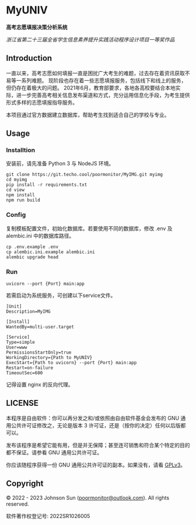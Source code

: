 # MyUNIV

**高考志愿填报决策分析系统**

*浙江省第二十三届全省学生信息素养提升实践活动程序设计项目一等奖作品*

## Introduction

一直以来，高考志愿如何填报一直是困扰广大考生的难题，过去存在着资讯获取不易等一系列难题。
现阶段也存在着一些志愿填报服务，包括线下和线上的服务，但仍存在着极大的问题。
2021年6月，教育部要求，各地各高校要结合本地实际，进一步完善高考相关信息发布渠道和方式，充分运用信息化手段，为考生提供形式多样的志愿填报指导服务。

本项目通过官方数据建立数据库，帮助考生找到适合自己的学校与专业。

## Usage

### Installtion

安装前，请先准备 Python 3 与 NodeJS 环境。

```shell
git clone https://git.techo.cool/poormonitor/MyIMG.git myimg
cd myimg
pip install -r requirements.txt
cd view
npm install
npm run build
```

### Config

复制模板配置文件，初始化数据库。若要使用不同的数据库，修改 .env 及 alembic.ini 中的数据库路径。

```shell
cp .env.example .env
cp alembic.ini.example alembic.ini
alembic upgrade head
```

### Run

```shell
uvicorn --port {Port} main:app  
```

若需启动为系统服务，可创建以下service文件。

```
[Unit]
Description=MyIMG

[Install]
WantedBy=multi-user.target

[Service]
Type=simple
User=www
PermissionsStartOnly=true
WorkingDirectory={Path to MyUNIV}
ExecStart={Path to uvicorn} --port {Port} main:app
Restart=on-failure
TimeoutSec=600
```

记得设置 nginx 的反向代理。

## LICENSE

本程序是自由软件：你可以再分发之和/或依照由自由软件基金会发布的 GNU 通用公共许可证修改之，无论是版本 3 许可证，还是（按你的决定）任何以后版都可以。

发布该程序是希望它能有用，但是并无保障；甚至连可销售和符合某个特定的目的都不保证。请参看 GNU 通用公共许可证。

你应该随程序获得一份 GNU 通用公共许可证的副本。如果没有，请看 [GPLv3](https://www.gnu.org/licenses/gpl-3.0.txt)。

## Copyright

© 2022 - 2023 Johnson Sun (poormonitor@outlook.com). All rights reserved.

软件著作权登记号: 2022SR1026005